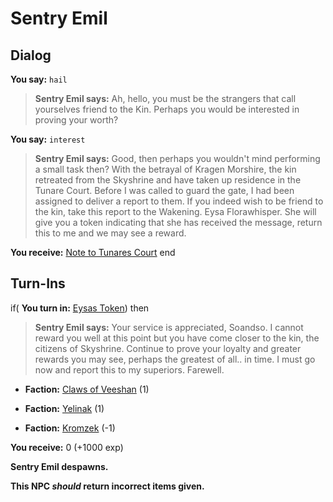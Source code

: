 # Sentry Emil
## Dialog

**You say:** `hail`



>**Sentry Emil says:** Ah, hello, you must be the strangers that call yourselves friend to the Kin. Perhaps you would be interested in proving your worth?

**You say:** `interest`



>**Sentry Emil says:** Good, then perhaps you wouldn't mind performing a small task then? With the betrayal of Kragen Morshire, the kin retreated from the Skyshrine and have taken up residence in the Tunare Court. Before I was called to guard the gate, I had been assigned to deliver a report to them. If you indeed wish to be friend to the kin, take this report to the Wakening. Eysa Florawhisper. She will give you a token indicating that she has received the message, return this to me and we may see a reward.


**You receive:**  [Note to Tunares Court](/item/29067)
end

## Turn-Ins





if( **You turn in:** [Eysas Token](/item/29623)) then


>**Sentry Emil says:** Your service is appreciated, Soandso. I cannot reward you well at this point but you have come closer to the kin, the citizens of Skyshrine.  Continue to prove your loyalty and greater rewards you may see, perhaps the greatest of all.. in time.  I must go now and report this to my superiors.  Farewell.


* __Faction:__ [Claws of Veeshan](/faction/430) (1)



* __Faction:__ [Yelinak](/faction/436) (1)



* __Faction:__ [Kromzek](/faction/448) (-1)



 **You receive:** 0 (+1000 exp)


**Sentry Emil despawns.**

**This NPC *should* return incorrect items given.**
